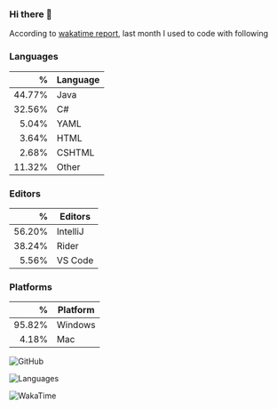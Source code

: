 ### Hi there 👋

According to [wakatime report](https://wakatime.com/@mac), last month I used to code with following

### Languages

<!-- wakatime languages start -->
| %      | Language |
| -----: | -------- |
| 44.77% | Java     |
| 32.56% | C#       |
|  5.04% | YAML     |
|  3.64% | HTML     |
|  2.68% | CSHTML   |
| 11.32% | Other    |
<!-- wakatime languages end -->

### Editors

<!-- wakatime editors start -->
| %      | Editors  |
| -----: | -------- |
| 56.20% | IntelliJ |
| 38.24% | Rider    |
|  5.56% | VS Code  |
<!-- wakatime editors end -->

### Platforms

<!-- wakatime platforms start -->
| %      | Platform |
| -----: | -------- |
| 95.82% | Windows  |
|  4.18% | Mac      |
<!-- wakatime platforms end -->


![GitHub](https://github-readme-stats.vercel.app/api?username=mac2000&count_private=true&hide_title=true)

![Languages](https://github-readme-stats.vercel.app/api/top-langs/?username=mac2000&hide_title=true)

![WakaTime](https://github-readme-stats.vercel.app/api/wakatime?username=mac&hide_title=true)



